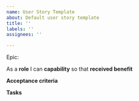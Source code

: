 ```yaml
---
name: User Story Template
about: Default user story template
title: ''
labels: ''
assignees: ''

---
```


Epic: <epic>

As a **role** I can **capability** so that **received benefit**

**Acceptance criteria**

**Tasks**
